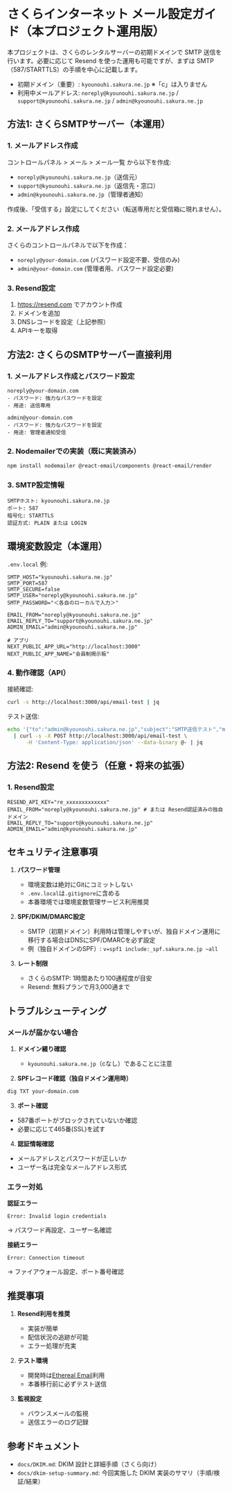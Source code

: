 # さくらインターネット メール設定ガイド（本プロジェクト運用版）

本プロジェクトは、さくらのレンタルサーバーの初期ドメインで SMTP 送信を行います。必要に応じて Resend を使った運用も可能ですが、まずは SMTP（587/STARTTLS）の手順を中心に記載します。

- 初期ドメイン（重要）: `kyounouhi.sakura.ne.jp`  ※「c」は入りません
- 利用中メールアドレス: `noreply@kyounouhi.sakura.ne.jp` / `support@kyounouhi.sakura.ne.jp` / `admin@kyounouhi.sakura.ne.jp`

## 方法1: さくらSMTPサーバー（本運用）

### 1. メールアドレス作成

コントロールパネル > メール > メール一覧 から以下を作成:

- `noreply@kyounouhi.sakura.ne.jp`（送信元）
- `support@kyounouhi.sakura.ne.jp`（返信先・窓口）
- `admin@kyounouhi.sakura.ne.jp`（管理者通知）

作成後、「受信する」設定にしてください（転送専用だと受信箱に現れません）。

### 2. メールアドレス作成

さくらのコントロールパネルで以下を作成：

- `noreply@your-domain.com` (パスワード設定不要、受信のみ)
- `admin@your-domain.com` (管理者用、パスワード設定必要)

### 3. Resend設定

1. https://resend.com でアカウント作成
2. ドメインを追加
3. DNSレコードを設定（上記参照）
4. APIキーを取得

## 方法2: さくらのSMTPサーバー直接利用

### 1. メールアドレス作成とパスワード設定

```
noreply@your-domain.com
- パスワード: 強力なパスワードを設定
- 用途: 送信専用

admin@your-domain.com
- パスワード: 強力なパスワードを設定
- 用途: 管理者通知受信
```

### 2. Nodemailerでの実装（既に実装済み）

```bash
npm install nodemailer @react-email/components @react-email/render
```

### 3. SMTP設定情報

```
SMTPホスト: kyounouhi.sakura.ne.jp
ポート: 587
暗号化: STARTTLS
認証方式: PLAIN または LOGIN
```

## 環境変数設定（本運用）

`.env.local` 例:

```env
SMTP_HOST="kyounouhi.sakura.ne.jp"
SMTP_PORT=587
SMTP_SECURE=false
SMTP_USER="noreply@kyounouhi.sakura.ne.jp"
SMTP_PASSWORD="＜各自のローカルで入力＞"

EMAIL_FROM="noreply@kyounouhi.sakura.ne.jp"
EMAIL_REPLY_TO="support@kyounouhi.sakura.ne.jp"
ADMIN_EMAIL="admin@kyounouhi.sakura.ne.jp"

# アプリ
NEXT_PUBLIC_APP_URL="http://localhost:3000"
NEXT_PUBLIC_APP_NAME="会員制掲示板"
```

### 4. 動作確認（API）

接続確認:

```bash
curl -s http://localhost:3000/api/email-test | jq
```

テスト送信:

```bash
echo '{"to":"admin@kyounouhi.sakura.ne.jp","subject":"SMTP送信テスト","message":"これはテストです"}' \
  | curl -s -X POST http://localhost:3000/api/email-test \
      -H 'Content-Type: application/json' --data-binary @- | jq
```

## 方法2: Resend を使う（任意・将来の拡張）

### 1. Resend設定

```env
RESEND_API_KEY="re_xxxxxxxxxxxxx"
EMAIL_FROM="noreply@kyounouhi.sakura.ne.jp" # または Resend認証済みの独自ドメイン
EMAIL_REPLY_TO="support@kyounouhi.sakura.ne.jp"
ADMIN_EMAIL="admin@kyounouhi.sakura.ne.jp"
```

## セキュリティ注意事項

1. **パスワード管理**
   - 環境変数は絶対にGitにコミットしない
   - `.env.local`は`.gitignore`に含める
   - 本番環境では環境変数管理サービス利用推奨

2. **SPF/DKIM/DMARC設定**
   - SMTP（初期ドメイン）利用時は管理しやすいが、独自ドメイン運用に移行する場合はDNSにSPF/DMARCを必ず設定
   - 例（独自ドメインのSPF）: `v=spf1 include:_spf.sakura.ne.jp ~all`

3. **レート制限**
   - さくらのSMTP: 1時間あたり100通程度が目安
   - Resend: 無料プランで月3,000通まで

## トラブルシューティング

### メールが届かない場合

1. **ドメイン綴り確認**

   - `kyounouhi.sakura.ne.jp`（cなし）であることに注意

2. **SPFレコード確認（独自ドメイン運用時）**

```bash
dig TXT your-domain.com
```

3. **ポート確認**

- 587番ポートがブロックされていないか確認
- 必要に応じて465番(SSL)を試す

4. **認証情報確認**

- メールアドレスとパスワードが正しいか
- ユーザー名は完全なメールアドレス形式

### エラー対処

**認証エラー**

```
Error: Invalid login credentials
```

→ パスワード再設定、ユーザー名確認

**接続エラー**

```
Error: Connection timeout
```

→ ファイアウォール設定、ポート番号確認

## 推奨事項

1. **Resend利用を推奨**
   - 実装が簡単
   - 配信状況の追跡が可能
   - エラー処理が充実

2. **テスト環境**
   - 開発時は[Ethereal Email](https://ethereal.email/)利用
   - 本番移行前に必ずテスト送信

3. **監視設定**
   - バウンスメールの監視
   - 送信エラーのログ記録

## 参考ドキュメント

- `docs/DKIM.md`: DKIM 設計と詳細手順（さくら向け）
- `docs/dkim-setup-summary.md`: 今回実施した DKIM 実装のサマリ（手順/検証/結果）
